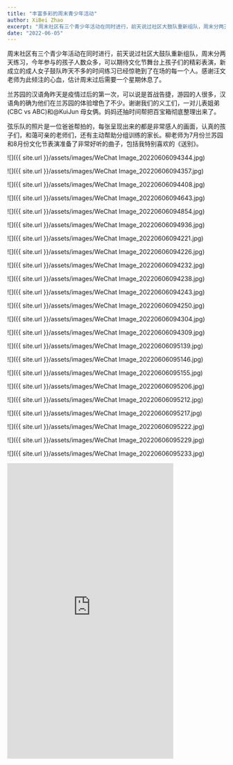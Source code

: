 ```yaml
---
title: "丰富多彩的周末青少年活动"
author: XiBei Zhao
excerpt: "周末社区有三个青少年活动在同时进行，前天说过社区大鼓队重新组队，周末分两天练习，兰苏园的汉语角昨天是疫情过后的第一次，可以说是首战告捷，弦乐队的照片是一位爸爸帮拍的，每张呈现出来的都是非常感人的画面。"
date: "2022-06-05"
---
```


周末社区有三个青少年活动在同时进行，前天说过社区大鼓队重新组队，周末分两天练习，今年参与的孩子人数众多，可以期待文化节舞台上孩子们的精彩表演，新成立的成人女子鼓队昨天不多的时间练习已经惊艳到了在场的每一个人。感谢汪文老师为此倾注的心血，估计周末过后需要一个星期休息了。

兰苏园的汉语角昨天是疫情过后的第一次，可以说是首战告捷，游园的人很多，汉语角的确为他们在兰苏园的体验增色了不少。谢谢我们的义工们，一对儿表姐弟(CBC vs ABC)和@KuiJun 母女俩。妈妈还抽时间帮把百宝箱彻底整理出来了。

弦乐队的照片是一位爸爸帮拍的，每张呈现出来的都是非常感人的画面，认真的孩子们，和蔼可亲的老师们，还有主动帮助分组训练的家长。柳老师为7月份兰苏园和8月份文化节表演准备了非常好听的曲子，包括我特别喜欢的《送别》。

![]({{ site.url }}/assets/images/WeChat Image_20220606094344.jpg)

![]({{ site.url }}/assets/images/WeChat Image_20220606094357.jpg)

![]({{ site.url }}/assets/images/WeChat Image_20220606094408.jpg)

![]({{ site.url }}/assets/images/WeChat Image_20220606094643.jpg)

![]({{ site.url }}/assets/images/WeChat Image_20220606094854.jpg)

![]({{ site.url }}/assets/images/WeChat Image_20220606094936.jpg)

![]({{ site.url }}/assets/images/WeChat Image_20220606094221.jpg)

![]({{ site.url }}/assets/images/WeChat Image_20220606094226.jpg)

![]({{ site.url }}/assets/images/WeChat Image_20220606094232.jpg)

![]({{ site.url }}/assets/images/WeChat Image_20220606094238.jpg)

![]({{ site.url }}/assets/images/WeChat Image_20220606094243.jpg)

![]({{ site.url }}/assets/images/WeChat Image_20220606094250.jpg)

![]({{ site.url }}/assets/images/WeChat Image_20220606094304.jpg)

![]({{ site.url }}/assets/images/WeChat Image_20220606094309.jpg)

![]({{ site.url }}/assets/images/WeChat Image_20220606095139.jpg)

![]({{ site.url }}/assets/images/WeChat Image_20220606095146.jpg)

![]({{ site.url }}/assets/images/WeChat Image_20220606095155.jpg)

![]({{ site.url }}/assets/images/WeChat Image_20220606095206.jpg)

![]({{ site.url }}/assets/images/WeChat Image_20220606095212.jpg)

![]({{ site.url }}/assets/images/WeChat Image_20220606095217.jpg)

![]({{ site.url }}/assets/images/WeChat Image_20220606095222.jpg)

![]({{ site.url }}/assets/images/WeChat Image_20220606095229.jpg)

![]({{ site.url }}/assets/images/WeChat Image_20220606095233.jpg)

<iframe width="383" height="681" src="https://www.youtube.com/embed/rU_5REM-Smw" title="YouTube video player" frameborder="0" allow="accelerometer; autoplay; clipboard-write; encrypted-media; gyroscope; picture-in-picture" allowfullscreen></iframe>

